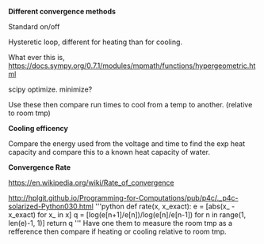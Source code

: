 **Different convergence methods**

Standard on/off

Hysteretic loop, different for heating than for cooling.

What ever this is, https://docs.sympy.org/0.7.1/modules/mpmath/functions/hypergeometric.html

scipy optimize. minimize?

Use these then compare run times to cool from a temp to another. (relative to room tmp)

**Cooling efficency**

Compare the energy used from the voltage and time to find the exp heat capacity and compare this to a known heat capacity of water.

**Convergence Rate**

https://en.wikipedia.org/wiki/Rate_of_convergence

http://hplgit.github.io/Programming-for-Computations/pub/p4c/._p4c-solarized-Python030.html
'''python
def rate(x, x_exact):
    e = [abs(x_ - x_exact) for x_ in x]
    q = [log(e[n+1]/e[n])/log(e[n]/e[n-1])
         for n in range(1, len(e)-1, 1)]
    return q
'''
Have one them to measure the room tmp as a refference then compare if heating or cooling relative to room tmp.
